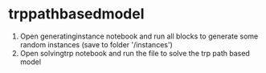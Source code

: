 # trppathbasedmodel

1) Open generatinginstance notebook and run all blocks to generate some random instances (save to folder '/instances')
2) Open solvingtrp notebook and run the file to solve the trp path based model
